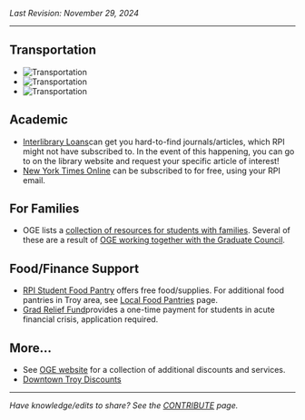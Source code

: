 _Last Revision: November 29, 2024_

---

## Transportation
- ![Transportation](Transportation.md##RPI%20Shuttle)
- ![Transportation](Transportation.md###CDTA%20-%20Busses)
- ![Transportation](Transportation.md###CDPHP%20_Cycle!_)

## Academic 
- [Interlibrary Loans](https://library.rpi.edu/use-libraries/interlibrary-loan)can get you hard-to-find journals/articles, which RPI might not have subscribed to. In the event of this happening, you can go to on the library website and request your specific article of interest!
-  [New York Times Online](https://library.rpi.edu/announcements/new-campus-wide-license-new-york-times-online) can be subscribed to for free, using your RPI email.

## For Families
- OGE lists a [collection of resources for students with families](https://graduate.rpi.edu/information-students). Several of these are a result of [OGE working together with the Graduate Council](../_assets/Graduate%20Council%20-%20A/2023-24%20-%20A/Graduate%20Council%202023-24%20Term%20Report%20-%20Compressed_27.5.pdf#page=14).

## Food/Finance Support
- [RPI Student Food Pantry](https://success.studentlife.rpi.edu/current-students/connect-your-class-dean/rpi-student-food-pantry) offers free food/supplies. For additional food pantries in Troy area, see [Local Food Pantries](../Living/Local%20Food%20Pantries.md) page.
- [Grad Relief Fund](https://graduate.rpi.edu/funding-and-fellowships/internal-funding/graduate-student-relief-fund)provides a one-time payment for students in acute financial crisis, application required. 

## More...
 - See [OGE website](https://graduate.rpi.edu/information-students) for a collection of additional discounts and services.
-  [Downtown Troy Discounts](https://www.downtowntroyny.org/for-students)


---
_Have knowledge/edits to share? See the [CONTRIBUTE](../../CONTRIBUTE.md) page._